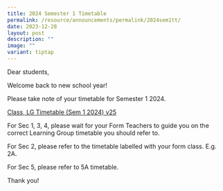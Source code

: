 ```yaml
---
title: 2024 Semester 1 Timetable
permalink: /resource/announcements/permalink/2024sem1tt/
date: 2023-12-28
layout: post
description: ""
image: ""
variant: tiptap
---
```

<p>Dear students,</p><p>Welcome back to new school year!</p><p>Please take note of your timetable for Semester 1 2024.</p><p><a href="/files/Class__LG_Timetable__Sem_1_2024__v25.pdf" rel="noopener noreferrer nofollow" target="_blank">Class, LG Timetable (Sem 1 2024) v25</a></p><p></p><p>For Sec 1, 3, 4, please wait for your Form Teachers to guide you on the correct Learning Group timetable you should refer to.</p><p>For Sec 2, please refer to the timetable labelled with your form class. E.g. 2A.</p><p>For Sec 5, please refer to 5A timetable.</p><p>Thank you!</p><p></p>